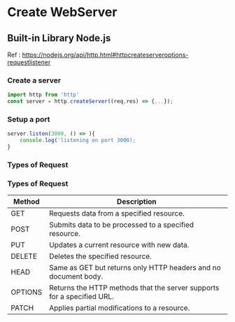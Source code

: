 # Create WebServer

## Built-in  Library Node.js

Ref : <https://nodejs.org/api/http.html#httpcreateserveroptions-requestlistener>

### Create a server

```javascript
import http from 'http'
const server = http.createServer((req,res) => {...});
```

### Setup a port

```javascript
server.listen(3000, () => ){
    console.log('listening on port 3000);
}
```

### Types of Request

### Types of Request

| Method  | Description                                                        |
|---------|--------------------------------------------------------------------|
| GET     | Requests data from a specified resource.                           |
| POST    | Submits data to be processed to a specified resource.              |
| PUT     | Updates a current resource with new data.                          |
| DELETE  | Deletes the specified resource.                                    |
| HEAD    | Same as GET but returns only HTTP headers and no document body.    |
| OPTIONS | Returns the HTTP methods that the server supports for a specified URL. |
| PATCH   | Applies partial modifications to a resource.                       |


